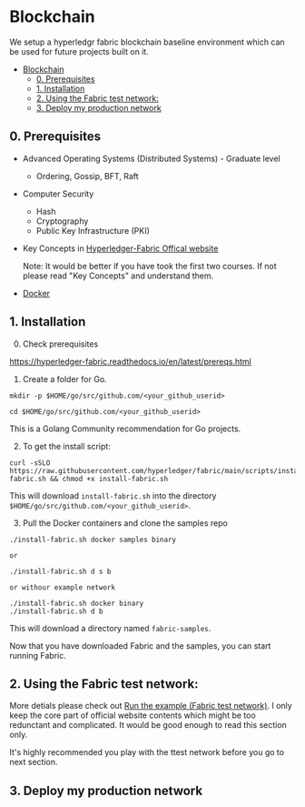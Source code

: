 # Blockchain

We setup a hyperledgr fabric blockchain baseline environment which can be used for future projects built on it.

- [Blockchain](#blockchain)
  - [0. Prerequisites](#0-prerequisites)
  - [1. Installation](#1-installation)
  - [2. Using the Fabric test network:](#2-using-the-fabric-test-network)
  - [3. Deploy my production network](#3-deploy-my-production-network)

## 0. Prerequisites
- Advanced Operating Systems (Distributed Systems) - Graduate level 
  - Ordering, Gossip, BFT, Raft
- Computer Security
  - Hash
  - Cryptography
  - Public Key Infrastructure (PKI)
- Key Concepts in [Hyperledger-Fabric Offical website](https://hyperledger-fabric.readthedocs.io/en/latest/key_concepts.html)

  Note:
    It would be better if you have took the first two courses. If not please read "Key Concepts" and understand them.
- [Docker](docker.md)


  
## 1. Installation

0. Check prerequisites

https://hyperledger-fabric.readthedocs.io/en/latest/prereqs.html


1. Create a folder for Go. 

```
mkdir -p $HOME/go/src/github.com/<your_github_userid>

cd $HOME/go/src/github.com/<your_github_userid>
```
This is a Golang Community recommendation for Go projects.

2. To get the install script:

```
curl -sSLO https://raw.githubusercontent.com/hyperledger/fabric/main/scripts/install-fabric.sh && chmod +x install-fabric.sh
```

This will download ```install-fabric.sh``` into the directory ```$HOME/go/src/github.com/<your_github_userid>```.


3. Pull the Docker containers and clone the samples repo
```
./install-fabric.sh docker samples binary 

or 

./install-fabric.sh d s b  

or withour example network

./install-fabric.sh docker binary 
./install-fabric.sh d b  
```

This will  download a directory named ```fabric-samples```.

Now that you have downloaded Fabric and the samples, you can start running Fabric.

## 2. Using the Fabric test network: 

More detials please check out [Run the example (Fabric test network)](example_network.md). I only keep the core part of official website contents which might be too redunctant and complicated. It would be good enough to read this section only.

It's highly recommended you play with the ttest network before you go to next section.

## 3. Deploy my production network


